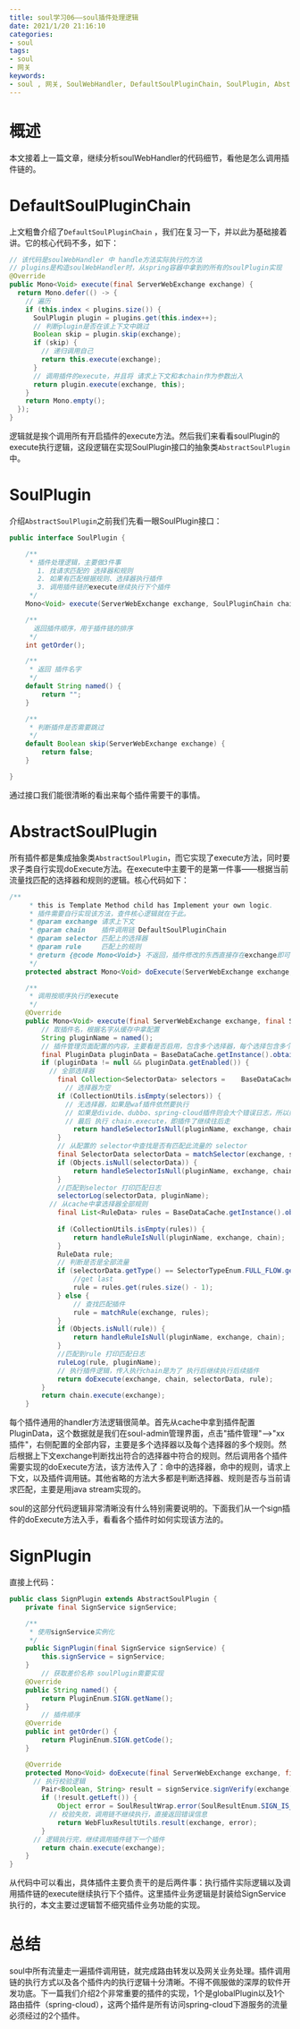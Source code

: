 ```yaml
---
title: soul学习06——soul插件处理逻辑
date: 2021/1/20 21:16:10
categories:
- soul
tags:
- soul
- 网关
keywords:
- soul , 网关, SoulWebHandler, DefaultSoulPluginChain, SoulPlugin, AbstractSoulPlugin
---
```


# 概述

本文接着上一篇文章，继续分析soulWebHandler的代码细节，看他是怎么调用插件链的。

<!-- more -->

# DefaultSoulPluginChain

上文粗鲁介绍了`DefaultSoulPluginChain` ，我们在复习一下，并以此为基础接着讲。它的核心代码不多，如下：

```java
// 该代码是soulWebHandler 中 handle方法实际执行的方法
// plugins是构造soulWebHandler时，从spring容器中拿到的所有的soulPlugin实现
@Override
public Mono<Void> execute(final ServerWebExchange exchange) {
  return Mono.defer(() -> {
    // 遍历
    if (this.index < plugins.size()) {
      SoulPlugin plugin = plugins.get(this.index++);
      // 判断plugin是否在该上下文中跳过
      Boolean skip = plugin.skip(exchange);
      if (skip) {
        // 递归调用自己
        return this.execute(exchange);
      }
      // 调用插件的execute，并且将 请求上下文和本chain作为参数出入
      return plugin.execute(exchange, this);
    }
    return Mono.empty();
  });
}

```

逻辑就是挨个调用所有开启插件的execute方法。然后我们来看看soulPlugin的execute执行逻辑，这段逻辑在实现SoulPlugin接口的抽象类`AbstractSoulPlugin`中。

# SoulPlugin

介绍`AbstractSoulPlugin`之前我们先看一眼SoulPlugin接口：

```java
public interface SoulPlugin {

    /**
     * 插件处理逻辑，主要做3件事
       1. 找请求匹配的 选择器和规则
       2. 如果有匹配根据规则、选择器执行插件
       3. 调用插件链的execute继续执行下个插件
     */
    Mono<Void> execute(ServerWebExchange exchange, SoulPluginChain chain);

    /**
      返回插件顺序，用于插件链的排序
     */
    int getOrder();

    /**
     * 返回 插件名字
     */
    default String named() {
        return "";
    }

    /**
     * 判断插件是否需要跳过
     */
    default Boolean skip(ServerWebExchange exchange) {
        return false;
    }

}
```

通过接口我们能很清晰的看出来每个插件需要干的事情。

# AbstractSoulPlugin

所有插件都是集成抽象类`AbstractSoulPlugin`，而它实现了execute方法，同时要求子类自行实现doExecute方法。在execute中主要干的是第一件事——根据当前流量找匹配的选择器和规则的逻辑。核心代码如下：

```java
/**
     * this is Template Method child has Implement your own logic.
     * 插件需要自行实现该方法，查件核心逻辑就在于此。
     * @param exchange 请求上下文
     * @param chain    插件调用链 DefaultSoulPluginChain
     * @param selector 匹配上的选择器
     * @param rule     匹配上的规则
     * @return {@code Mono<Void>} 不返回，插件修改的东西直接存在exchange即可
     */
    protected abstract Mono<Void> doExecute(ServerWebExchange exchange, SoulPluginChain chain, SelectorData selector, RuleData rule);

    /**
     * 调用按顺序执行的execute
     */
    @Override
    public Mono<Void> execute(final ServerWebExchange exchange, final SoulPluginChain chain) {
        // 取插件名，根据名字从缓存中拿配置
        String pluginName = named();
        // 插件管理页面配置的内容，主要看是否启用，包含多个选择器，每个选择包含多个规则
        final PluginData pluginData = BaseDataCache.getInstance().obtainPluginData(pluginName);
        if (pluginData != null && pluginData.getEnabled()) {
          // 全部选择器
            final Collection<SelectorData> selectors =    BaseDataCache.getInstance().obtainSelectorData(pluginName);
              // 选择器为空
            if (CollectionUtils.isEmpty(selectors)) {
              // 无选择器，如果是waf插件依然要执行
              // 如果是divide、dubbo、spring-cloud插件则会大个错误日志，所以如果不用对应类型的路由插件，请关闭
              // 最后 执行 chain.execute，即插件了继续往后走
                return handleSelectorIsNull(pluginName, exchange, chain);
            }
            // 从配置的 selector中查找是否有匹配此流量的 selector
            final SelectorData selectorData = matchSelector(exchange, selectors);
            if (Objects.isNull(selectorData)) {
                return handleSelectorIsNull(pluginName, exchange, chain);
            }
            //匹配到selector 打印匹配日志
            selectorLog(selectorData, pluginName);
          // 从cache中拿选择器全部规则
            final List<RuleData> rules = BaseDataCache.getInstance().obtainRuleData(selectorData.getId());
          
            if (CollectionUtils.isEmpty(rules)) {
                return handleRuleIsNull(pluginName, exchange, chain);
            }
            RuleData rule;
            // 判断是否是全部流量
            if (selectorData.getType() == SelectorTypeEnum.FULL_FLOW.getCode()) {
                //get last
                rule = rules.get(rules.size() - 1);
            } else {
                // 查找匹配插件
                rule = matchRule(exchange, rules);
            }
            if (Objects.isNull(rule)) {
                return handleRuleIsNull(pluginName, exchange, chain);
            }
            //匹配到rule 打印匹配日志
            ruleLog(rule, pluginName);
            // 执行插件逻辑，传入执行chain是为了 执行后继续执行后续插件
            return doExecute(exchange, chain, selectorData, rule);
        }
        return chain.execute(exchange);
    }
```

每个插件通用的handler方法逻辑很简单。首先从cache中拿到插件配置PluginData，这个数据就是我们在soul-admin管理界面，点击"插件管理"-->"xx插件"，右侧配置的全部内容，主要是多个选择器以及每个选择器的多个规则。然后根据上下文exchange判断找出符合的选择器中符合的规则。然后调用各个插件需要实现的doExecute方法，该方法传入了：命中的选择器，命中的规则，请求上下文，以及插件调用链。其他省略的方法大多都是判断选择器、规则是否与当前请求匹配，主要是用java stream实现的。

soul的这部分代码逻辑非常清晰没有什么特别需要说明的。下面我们从一个sign插件的doExecute方法入手，看看各个插件时如何实现该方法的。

# SignPlugin

直接上代码：

```java
public class SignPlugin extends AbstractSoulPlugin {
    private final SignService signService;

    /**
     * 使用signService实例化
     */
    public SignPlugin(final SignService signService) {
        this.signService = signService;
    }
		// 获取差价名称 soulPlugin需要实现
    @Override
    public String named() {
        return PluginEnum.SIGN.getName();
    }
		// 插件顺序
    @Override
    public int getOrder() {
        return PluginEnum.SIGN.getCode();
    }

    @Override
    protected Mono<Void> doExecute(final ServerWebExchange exchange, final SoulPluginChain chain, final SelectorData selector, final RuleData rule) {
      // 执行校验逻辑
        Pair<Boolean, String> result = signService.signVerify(exchange);
        if (!result.getLeft()) {
            Object error = SoulResultWrap.error(SoulResultEnum.SIGN_IS_NOT_PASS.getCode(), result.getRight(), null);
          // 校验失败，调用链不继续执行，直接返回错误信息
            return WebFluxResultUtils.result(exchange, error);
        }
      // 逻辑执行完，继续调用插件链下一个插件
        return chain.execute(exchange);
    }
}
```

从代码中可以看出，具体插件主要负责干的是后两件事：执行插件实际逻辑以及调用插件链的execute继续执行下个插件。这里插件业务逻辑是封装给SignService执行的，本文主要过逻辑暂不细究插件业务功能的实现。

# 总结

soul中所有流量走一遍插件调用链，就完成路由转发以及网关业务处理。插件调用链的执行方式以及各个插件内的执行逻辑十分清晰。不得不佩服做的深厚的软件开发功底。下一篇我们介绍2个非常重要的插件的实现，1个是globalPlugin以及1个路由插件（spring-cloud），这两个插件是所有访问spring-cloud下游服务的流量必须经过的2个插件。